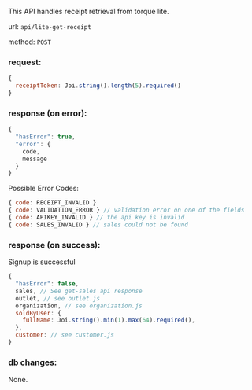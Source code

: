 This API handles receipt retrieval from torque lite.

url: `api/lite-get-receipt`

method: `POST`

### request: 
```js
{
  receiptToken: Joi.string().length(5).required()
}
```

### response (on error):
```js
{
  "hasError": true,
  "error": {
    code,
    message
  }
}
```

Possible Error Codes:
```js
{ code: RECEIPT_INVALID }
{ code: VALIDATION_ERROR } // validation error on one of the fields
{ code: APIKEY_INVALID } // the api key is invalid
{ code: SALES_INVALID } // sales could not be found
```

### response (on success):
Signup is successful
```js
{
  "hasError": false,
  sales, // See get-sales api response
  outlet, // see outlet.js
  organization, // see organization.js
  soldByUser: {
    fullName: Joi.string().min(1).max(64).required(),
  },
  customer: // see customer.js
}
```

### db changes:
None.
